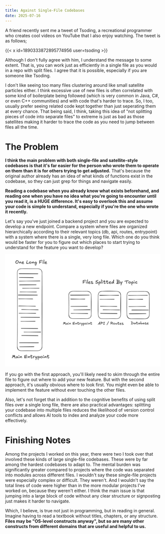 ```yaml
---
title: Against Single-File Codebases
date: 2025-07-16
---
```

A friend recently sent me a tweet of Tsoding, a recreational programmer who creates cool videos on YouTube that I also enjoy watching. The tweet is as follows;

{{< x id=1890333872895774956 user=tsoding >}}

Although I don't fully agree with him, I understand the message to some extent. That is, you can work just as efficiently in a single file as you would in a repo with split files. I agree that it is possible, especially if you are someone like Tsoding.

I don't like seeing too many files clustering around like small satellite particles either. I think excessive use of new files is often correlated with some kind of boilerplate being followed (which is very common in Java, C#, or even C++ communities) and with code that's harder to trace. So, I too, usually prefer seeing related code kept together than just seperating them at every chance. That being said, I think, taking this idea of "not splitting pieces of code into separate files" to extreme is just as bad as those satellites making it harder to trace the code as you need to jump between files all the time.

# The Problem

**I think the main problem with both single-file and satellite-style codebases is that it's far easier for the person who wrote them to operate on them than it is for others trying to get adjusted.** That's because the original author already has an idea of what kinds of functions exist in the codebase, so they can just grep for things and navigate easily.

**Reading a codebase when you already know what exists beforehand, and reading one when you have no idea what you're going to encounter until you read it, is a HUGE difference. It's easy to overlook this and assume your code is simple to understand, especially if you're the one who wrote it recently.**

Let's say you've just joined a backend project and you are expected to develop a new endpoint. Compare a system where files are organized hierarchically according to their relevant topics (db, api, routes, entrypoint) with a system where there is a single, very long file. Which one do you think would be faster for you to figure out which places to start trying to understand for the feature you want to develop?

![image](./files-comparison.png)

If you go with the first approach, you'll likely need to skim through the entire file to figure out where to add your new feature. But with the second approach, it's usually obvious where to look first. You might even be able to implement the feature without ever touching the other files.

Also, let's not forget that in addition to the cognitive benefits of using split files over a single long file, there are also practical advantages: splitting your codebase into multiple files reduces the likelihood of version control conflicts and allows AI tools to index and analyze your code more effectively.

# Finishing Notes

Among the projects I worked on this year, there were two I took over that involved these kinds of large single-file codebases. These were by far among the hardest codebases to adapt to. The mental burden was significantly greater compared to projects where the code was separated into modules across different files. I wouldn't say these single-file projects were especially complex or difficult. They weren't. And I wouldn't say the total lines of code were higher than in the more modular projects I've worked on, because they weren't either. I think the main issue is that jumping into a large block of code without any clear structure or signposting just makes it harder to navigate.

Which, I believe, is true not just in programming, but in reading in general. Imagine having to read a textbook without titles, chapters, or any structure. **Files may be "OS-level constructs anyway", but so are many other constructs from different domains that are useful and helpful to us.**
